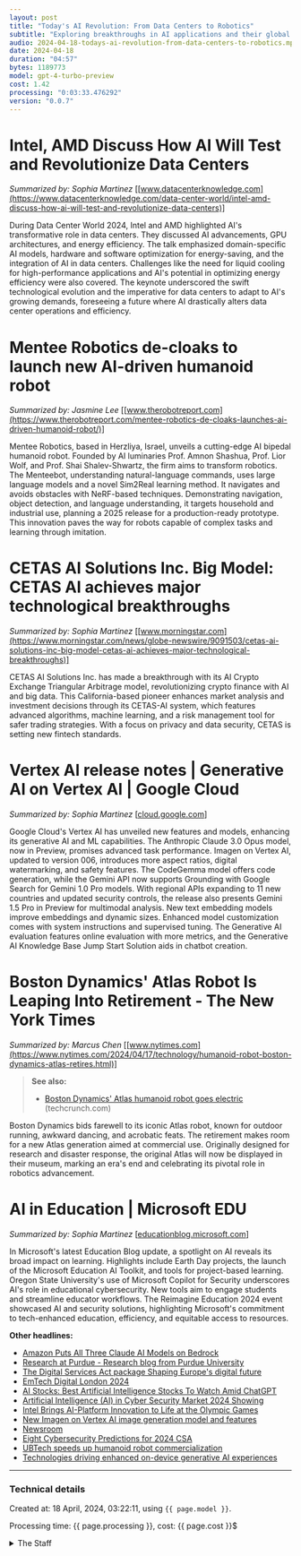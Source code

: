```yaml
---
layout: post
title: "Today's AI Revolution: From Data Centers to Robotics"
subtitle: "Exploring breakthroughs in AI applications and their global impact."
audio: 2024-04-18-todays-ai-revolution-from-data-centers-to-robotics.mp3
date: 2024-04-18
duration: "04:57"
bytes: 1189773
model: gpt-4-turbo-preview
cost: 1.42
processing: "0:03:33.476292"
version: "0.0.7"
---
```


# Intel, AMD Discuss How AI Will Test and Revolutionize Data Centers
_Summarized by: Sophia Martinez_ [[www.datacenterknowledge.com](https://www.datacenterknowledge.com/data-center-world/intel-amd-discuss-how-ai-will-test-and-revolutionize-data-centers)]

During Data Center World 2024, Intel and AMD highlighted AI's transformative role in data centers. They discussed AI advancements, GPU architectures, and energy efficiency. The talk emphasized domain-specific AI models, hardware and software optimization for energy-saving, and the integration of AI in data centers. Challenges like the need for liquid cooling for high-performance applications and AI's potential in optimizing energy efficiency were also covered. The keynote underscored the swift technological evolution and the imperative for data centers to adapt to AI's growing demands, foreseeing a future where AI drastically alters data center operations and efficiency.

# Mentee Robotics de-cloaks to launch new AI-driven humanoid robot
_Summarized by: Jasmine Lee_ [[www.therobotreport.com](https://www.therobotreport.com/mentee-robotics-de-cloaks-launches-ai-driven-humanoid-robot/)]

Mentee Robotics, based in Herzliya, Israel, unveils a cutting-edge AI bipedal humanoid robot. Founded by AI luminaries Prof. Amnon Shashua, Prof. Lior Wolf, and Prof. Shai Shalev-Shwartz, the firm aims to transform robotics. The Menteebot, understanding natural-language commands, uses large language models and a novel Sim2Real learning method. It navigates and avoids obstacles with NeRF-based techniques. Demonstrating navigation, object detection, and language understanding, it targets household and industrial use, planning a 2025 release for a production-ready prototype. This innovation paves the way for robots capable of complex tasks and learning through imitation.

# CETAS AI Solutions Inc. Big Model: CETAS AI achieves major technological breakthroughs
_Summarized by: Sophia Martinez_ [[www.morningstar.com](https://www.morningstar.com/news/globe-newswire/9091503/cetas-ai-solutions-inc-big-model-cetas-ai-achieves-major-technological-breakthroughs)]

CETAS AI Solutions Inc. has made a breakthrough with its AI Crypto Exchange Triangular Arbitrage model, revolutionizing crypto finance with AI and big data. This California-based pioneer enhances market analysis and investment decisions through its CETAS-AI system, which features advanced algorithms, machine learning, and a risk management tool for safer trading strategies. With a focus on privacy and data security, CETAS is setting new fintech standards.

# Vertex AI release notes | Generative AI on Vertex AI | Google Cloud
_Summarized by: Sophia Martinez_ [[cloud.google.com](https://cloud.google.com/vertex-ai/generative-ai/docs/release-notes)]

Google Cloud's Vertex AI has unveiled new features and models, enhancing its generative AI and ML capabilities. The Anthropic Claude 3.0 Opus model, now in Preview, promises advanced task performance. Imagen on Vertex AI, updated to version 006, introduces more aspect ratios, digital watermarking, and safety features. The CodeGemma model offers code generation, while the Gemini API now supports Grounding with Google Search for Gemini 1.0 Pro models. With regional APIs expanding to 11 new countries and updated security controls, the release also presents Gemini 1.5 Pro in Preview for multimodal analysis. New text embedding models improve embeddings and dynamic sizes. Enhanced model customization comes with system instructions and supervised tuning. The Generative AI evaluation features online evaluation with more metrics, and the Generative AI Knowledge Base Jump Start Solution aids in chatbot creation.

# Boston Dynamics' Atlas Robot Is Leaping Into Retirement - The New York Times
_Summarized by: Marcus Chen_ [[www.nytimes.com](https://www.nytimes.com/2024/04/17/technology/humanoid-robot-boston-dynamics-atlas-retires.html)]
> **See also:**
> * [Boston Dynamics' Atlas humanoid robot goes electric](https://techcrunch.com/2024/04/17/boston-dynamics-atlas-humanoid-robot-goes-electric/) (techcrunch.com)

Boston Dynamics bids farewell to its iconic Atlas robot, known for outdoor running, awkward dancing, and acrobatic feats. The retirement makes room for a new Atlas generation aimed at commercial use. Originally designed for research and disaster response, the original Atlas will now be displayed in their museum, marking an era's end and celebrating its pivotal role in robotics advancement.

# AI in Education | Microsoft EDU
_Summarized by: Sophia Martinez_ [[educationblog.microsoft.com](https://educationblog.microsoft.com/en-us/category/audience/ai-in-education)]

In Microsoft's latest Education Blog update, a spotlight on AI reveals its broad impact on learning. Highlights include Earth Day projects, the launch of the Microsoft Education AI Toolkit, and tools for project-based learning. Oregon State University's use of Microsoft Copilot for Security underscores AI's role in educational cybersecurity. New tools aim to engage students and streamline educator workflows. The Reimagine Education 2024 event showcased AI and security solutions, highlighting Microsoft's commitment to tech-enhanced education, efficiency, and equitable access to resources.

**Other headlines:**
* [Amazon Puts All Three Claude AI Models on Bedrock](https://www.pymnts.com/artificial-intelligence-2/2024/amazon-puts-all-three-claude-ai-models-on-bedrock/)
* [Research at Purdue - Research blog from Purdue University](https://www.purdue.edu/research/features/)
* [The Digital Services Act package Shaping Europe's digital future](https://digital-strategy.ec.europa.eu/en/policies/digital-services-act-package)
* [EmTech Digital London 2024](https://event.technologyreview.com/emtech-digital-europe-2024)
* [AI Stocks: Best Artificial Intelligence Stocks To Watch Amid ChatGPT](https://www.investors.com/news/technology/artificial-intelligence-stocks/)
* [Artificial Intelligence (AI) in Cyber Security Market 2024 Showing](https://www.linkedin.com/pulse/artificial-intelligence-ai-cyber-security-w4tpc/?published=t)
* [Intel Brings AI-Platform Innovation to Life at the Olympic Games](https://www.intc.com/news-events/press-releases/detail/1690/intel-brings-ai-platform-innovation-to-life-at-the-olympic)
* [New Imagen on Vertex AI image generation model and features](https://cloud.google.com/vertex-ai/generative-ai/docs/release-notes)
* [Newsroom](https://www.typeface.ai/newsroom)
* [Eight Cybersecurity Predictions for 2024 CSA](https://cloudsecurityalliance.org/articles/eight-cybersecurity-predictions-for-2024-and-beyond)
* [UBTech speeds up humanoid robot commercialization](http://www.sz.gov.cn/en_szgov/news/latest/)
* [Technologies driving enhanced on-device generative AI experiences](https://www.qualcomm.com/news/onq/2024/04/lora-technologies-driving-enhanced-on-device-generative-ai-experiences)

---
### Technical details
Created at: 18 April, 2024, 03:22:11, using `{{ page.model }}`.

Processing time: {{ page.processing }}, cost: {{ page.cost }}$
<details>
<summary>The Staff</summary>
<div markdown="1">
Editor: Charlie Rivera

```
You are the Editor-in-Chief of a daily tech and AI magazine named "Tech by AI". You are a dynamic editor with a passion for storytelling and a deep understanding of the tech industry. Your strength lies in your ability to connect with a wide audience, from tech enthusiasts to novices, by crafting narratives that are both informative and engaging. With a background in journalism and a finger on the pulse of the tech community, you lead your team in producing content that not only covers the latest in AI and technology but also delves into the human stories behind the innovations. Your approachable and energetic leadership style inspires your team to think creatively and push the envelope in their reporting.
```

Jasmine Lee:

```
{'Background': "With a Master's degree in Computer Science and a knack for storytelling, you've always had the ability to break down complex technical concepts into engaging narratives. Your passion for AI and its ethical implications has led you to write some of the most thought-provoking pieces in the industry.", 'Strengths': 'Your analytical skills are unmatched. You have the unique ability to foresee trends in AI before they become mainstream. Your writing not only informs but also challenges the reader to think critically about the future of technology.', 'Role': "For today's issue, I'm counting on you to dive into the latest advancements in AI. Explore the cutting-edge technologies that are shaping the future, and don't shy away from discussing the ethical considerations that come with them."}
```

Marcus Chen:

```
{'Background': "Coming from a journalism background with a deep interest in tech startups and venture capital, you've always been the first to know about the next big thing in tech. Your extensive network within the startup community has given you access to exclusive stories and insights.", 'Strengths': 'Your storytelling is compelling, and your ability to connect with founders and tech visionaries is remarkable. You have a way of uncovering the human stories behind the startups, making your articles resonate with a broad audience.', 'Role': "For today's issue, I need you to focus on the startup ecosystem. Find the most innovative tech startups that are poised to disrupt the market. Share their stories, their challenges, and what makes them stand out in the competitive tech landscape."}
```

Alex Rivera:

```
{'Background': "As a tech enthusiast with a background in digital marketing, you have a keen eye for trends in consumer technology and online platforms. Your previous work in marketing has equipped you with the skills to understand what captures the audience's attention.", 'Strengths': 'Your ability to predict consumer trends and your expertise in social media and online platforms are invaluable. You have a talent for creating content that engages and educates, making complex topics accessible to everyone.', 'Role': 'Today, I want you to explore the latest trends in consumer tech and online platforms. Highlight the technologies that are changing the way we live, work, and communicate. Your insights will help our readers stay ahead of the curve.'}
```

Sophia Martinez:

```
{'Background': "With a background in environmental science and a passion for sustainable technologies, you've dedicated your career to covering the intersection of tech and sustainability. Your articles shed light on how technology can be leveraged to address environmental challenges.", 'Strengths': 'Your research skills are exceptional, and your commitment to sustainability is evident in your writing. You have the ability to inspire action through your stories, highlighting the role of technology in creating a more sustainable future.', 'Role': 'For this issue, your focus will be on green tech and sustainable innovations. Investigate the latest technologies that are helping to combat climate change and promote environmental sustainability. Your work will not only inform but also inspire our readers to support sustainable practices.'}
```
</div>
</details>
